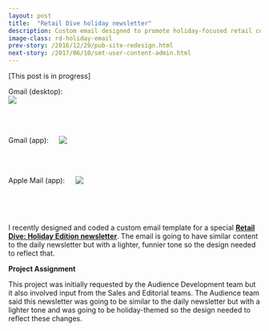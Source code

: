 ```yaml
---
layout: post
title:  "Retail Dive holiday newsletter"
description: Custom email designed to promote holiday-focused retail content
image-class: rd-holiday-email
prev-story: /2016/12/29/pub-site-redesign.html
next-story: /2017/06/10/smt-user-content-admin.html
---
```


[This post is in progress]

<div class="row">
	<span class="help-text">Gmail (desktop):</span>
	<div class="columns">
		<img class="p-img" src="{{ site.url }}/assets/img/rd_holiday_email/gmail_desktop.jpg" style="margin:0 0 4rem 0;">
	</div>
</div>
<div class="row">
	<div class="medium-6 columns">
		<span class="help-text">Gmail (app):</span>
		<img class="p-img" src="{{ site.url }}/assets/img/rd_holiday_email/gmail_app.jpg" style="margin:0 0 4rem 0;">
	</div>
	<div class="medium-6 columns">
		<span class="help-text">Apple Mail (app):</span>
		<img class="p-img" src="{{ site.url }}/assets/img/rd_holiday_email/apple_mail_app.jpg" style="margin:0 0 4rem 0;">
	</div>
</div>

I recently designed and coded a custom email template for a special **[Retail Dive: Holiday Edition newsletter](http://link.retaildive.com/view/557740847cfe31366b8b49ae69lmm.hen/d22a6b15)**. The email is going to have similar content to the daily newsletter but with a lighter, funnier tone so the design needed to reflect that. 

**Project Assignment**

This project was initially requested by the Audience Development team but it also involved input from the Sales and Editorial teams. The Audience team said this newsletter was going to be similar to the daily newsletter but with a lighter tone and was going to be holiday-themed so the design needed to reflect these changes. 